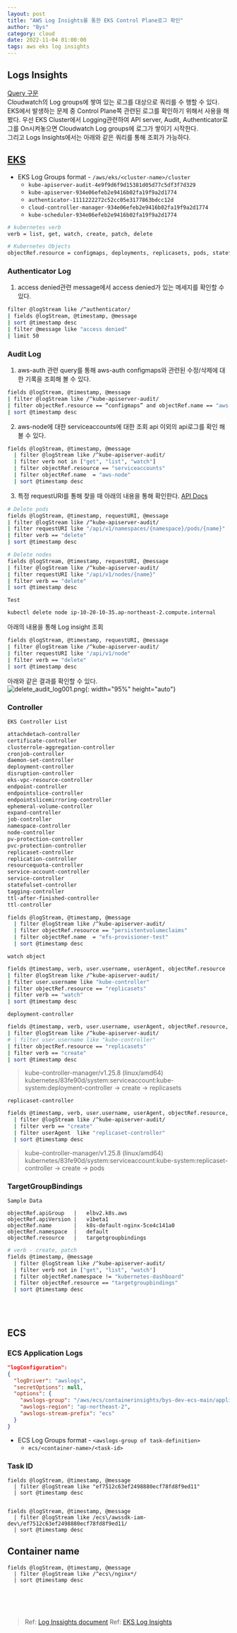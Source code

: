 ```yaml
---
layout: post
title: "AWS Log Insights를 통한 EKS Control Plane로그 확인"
author: "Bys"
category: cloud
date: 2022-11-04 01:00:00
tags: aws eks log insights
---
```



## Logs Insights
[Query 구문](https://docs.aws.amazon.com/ko_kr/AmazonCloudWatch/latest/logs/CWL_QuerySyntax.html)  
Cloudwatch의 Log groups에 쌓여 있는 로그를 대상으로 쿼리를 수 행할 수 있다.  
EKS에서 발생하는 문제 중 Control Plane쪽 관련된 로그를 확인하기 위해서 사용을 해봤다. 우선 EKS Cluster에서 Logging관련하여 API server, Audit, Authenticator로그를 On시켜놓으면 Cloudwatch Log groups에 로그가 쌓이기 시작한다.  
그리고 Logs Insights에서는 아래와 같은 쿼리를 통해 조회가 가능하다.  


## [EKS](https://aws.amazon.com/ko/premiumsupport/knowledge-center/eks-get-control-plane-logs/) 
- EKS Log Groups format - `/aws/eks/<cluster-name>/cluster`
    - `kube-apiserver-audit-4e9f9d6f9d15381d05d77c5df3f7d329`
    - `kube-apiserver-934e06efeb2e9416b02fa19f9a2d1774`
    - `authenticator-1111222272c52cc05e3177863bdcc12d`
    - `cloud-controller-manager-934e06efeb2e9416b02fa19f9a2d1774`
    - `kube-scheduler-934e06efeb2e9416b02fa19f9a2d1774`
    
```bash
# kubernetes verb
verb = list, get, watch, create, patch, delete

# Kubernetes Objects
objectRef.resource = configmaps, deployments, replicasets, pods, statefulsets, persistentvolumeclaims, serviceaccounts, targetgroupbindings ......

```

### Authenticator Log
1. access denied관련
message에서 access denied가 있는 메세지를 확인할 수 있다. 
```bash
filter @logStream like /^authenticator/
| fields @logStream, @timestamp, @message
| sort @timestamp desc
| filter @message like "access denied"
| limit 50
```


### Audit Log
1. aws-auth 관련
query를 통해 aws-auth configmaps와 관련된 수정/삭제에 대한 기록을 조회해 볼 수 있다. 
```bash
fields @logStream, @timestamp, @message
| filter @logStream like /^kube-apiserver-audit/
| filter objectRef.resource == “configmaps” and objectRef.name == "aws-auth" and (verb == “patch” or verb == "delete")
| sort @timestamp desc
```

2. aws-node에 대한 serviceaccounts에 대한 조회 api 이외의 api로그를 확인 해 볼 수 있다. 
```bash
fields @logStream, @timestamp, @message
  | filter @logStream like /^kube-apiserver-audit/
  | filter verb not in ["get", "list", "watch"]
  | filter objectRef.resource == "serviceaccounts"
  | filter objectRef.name  = "aws-node"
  | sort @timestamp desc
```


3. 특정 requestURI를 통해 찾을 때 아래의 내용을 통해 확인한다. [API Docs](https://kubernetes.io/docs/reference/generated/kubernetes-api/v1.24/#-strong-api-overview-strong-)
```bash
# Delete pods
fields @logStream, @timestamp, requestURI, @message
| filter @logStream like /^kube-apiserver-audit/
| filter requestURI like "/api/v1/namespaces/{namespace}/pods/{name}"
| filter verb == "delete"
| sort @timestamp desc

# Delete nodes
fields @logStream, @timestamp, requestURI, @message
| filter @logStream like /^kube-apiserver-audit/
| filter requestURI like "/api/v1/nodes/{name}"
| filter verb == "delete"
| sort @timestamp desc
```

`Test`  
```bash
kubectl delete node ip-10-20-10-35.ap-northeast-2.compute.internal
```

아래의 내용을 통해 Log insight 조회 
```bash
fields @logStream, @timestamp, requestURI, @message
| filter @logStream like /^kube-apiserver-audit/
| filter requestURI like "/api/v1/node"
| filter verb == "delete"
| sort @timestamp desc
```

아래와 같은 결과를 확인할 수 있다.  
![delete_audit_log001.png](/assets/it/cloud/eks/delete_audit_log001.png){: width="95%" height="auto"}  

### Controller
`EKS Controller List`
```txt
attachdetach-controller
certificate-controller
clusterrole-aggregation-controller
cronjob-controller
daemon-set-controller
deployment-controller
disruption-controller
eks-vpc-resource-controller
endpoint-controller
endpointslice-controller
endpointslicemirroring-controller
ephemeral-volume-controller
expand-controller
job-controller
namespace-controller
node-controller
pv-protection-controller
pvc-protection-controller
replicaset-controller
replication-controller
resourcequota-controller
service-account-controller
service-controller
statefulset-controller
tagging-controller
ttl-after-finished-controller
ttl-controller
```

```bash
fields @logStream, @timestamp, @message
  | filter @logStream like /^kube-apiserver-audit/
  | filter objectRef.resource == "persistentvolumeclaims"
  | filter objectRef.name  = "efs-provisioner-test"
  | sort @timestamp desc
```

`watch object`
```bash
fields @timestamp, verb, user.username, userAgent, objectRef.resource
| filter @logStream like /^kube-apiserver-audit/
| filter user.username like "kube-controller"
| filter objectRef.resource == "replicasets"
| filter verb == "watch"
| sort @timestamp desc
```

`deployment-controller`
```bash
fields @timestamp, verb, user.username, userAgent, objectRef.resource, responseObject.code
| filter @logStream like /^kube-apiserver-audit/
# | filter user.username like "kube-controller"
| filter objectRef.resource == "replicasets"
| filter verb == "create"
| sort @timestamp desc
```
> kube-controller-manager/v1.25.8 (linux/amd64) kubernetes/83fe90d/system:serviceaccount:kube-system:deployment-controller -> create -> replicasets

`replicaset-controller`  
```bash
fields @timestamp, verb, user.username, userAgent, objectRef.resource, responseObject.code
  | filter @logStream like /^kube-apiserver-audit/
  | filter verb == "create"
  | filter userAgent  like "replicaset-controller"
  | sort @timestamp desc
```
> kube-controller-manager/v1.25.8 (linux/amd64) kubernetes/83fe90d/system:serviceaccount:kube-system:replicaset-controller -> create -> pods



### TargetGroupBindings
`Sample Data`
```
objectRef.apiGroup	 |   elbv2.k8s.aws
objectRef.apiVersion |   v1beta1
objectRef.name	     |   k8s-default-nginx-5ce4c141a0
objectRef.namespace	 |   default
objectRef.resource	 |   targetgroupbindings
```

```bash
# verb - create, patch
fields @timestamp, @message
  | filter @logStream like /^kube-apiserver-audit/
  | filter verb not in ["get", "list", "watch"]
  | filter objectRef.namespace != "kubernetes-dashboard"
  | filter objectRef.resource == "targetgroupbindings"
  | sort @timestamp desc
```



<br><br>

## ECS

### ECS Application Logs
```json
"logConfiguration": 
{
  "logDriver": "awslogs",
  "secretOptions": null,
  "options": {
    "awslogs-group": "/aws/ecs/containerinsights/bys-dev-ecs-main/application",
    "awslogs-region": "ap-northeast-2",
    "awslogs-stream-prefix": "ecs"
  }
}
```
- ECS Log Groups format - `<awslogs-group of task-definition>`
    - `ecs/<container-name>/<task-id>`

### Task ID
```
fields @logStream, @timestamp, @message
  | filter @logStream like "ef7512c63ef2498880ecf78fd8f9ed11"
  | sort @timestamp desc


fields @logStream, @timestamp, @message
  | filter @logStream like /ecs\/awssdk-iam-dev\/ef7512c63ef2498880ecf78fd8f9ed11/
  | sort @timestamp desc
```

## Container name 
```
fields @logStream, @timestamp, @message
  | filter @logStream like /^ecs\/nginx*/
  | sort @timestamp desc
```


<br><br><br>

> Ref: [Log Inssights document](https://docs.aws.amazon.com/AmazonCloudWatch/latest/logs/AnalyzingLogData.html)
> Ref: [EKS Log Insights](https://aws.amazon.com/premiumsupport/knowledge-center/eks-get-control-plane-logs/ )